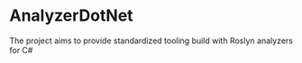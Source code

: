 # AnalyzerDotNet
 The project aims to provide standardized tooling build with Roslyn analyzers for C#
